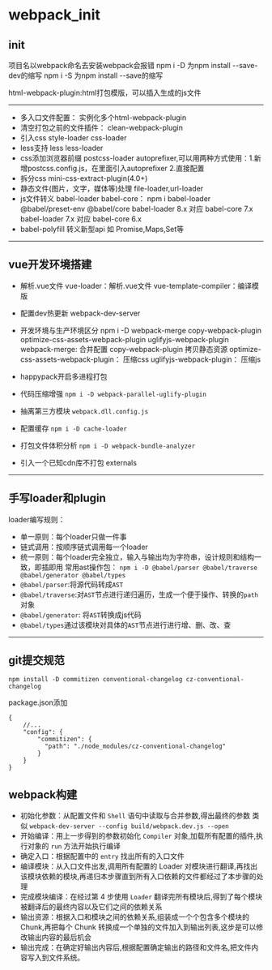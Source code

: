# webpack_init
## init
项目名以webpack命名去安装webpack会报错
npm i -D 为npm install --save-dev的缩写
npm i -S 为npm install --save的缩写

html-webpack-plugin:html打包模版，可以插入生成的js文件

---
- 多入口文件配置：
  实例化多个html-webpack-plugin
- 清空打包之前的文件插件：
  clean-webpack-plugin
- 引入css
  style-loader css-loader
- less支持
  less less-loader
- css添加浏览器前缀
  postcss-loader autoprefixer,可以用两种方式使用：1.新增postcss.config.js，在里面引入autoprefixer 2.直接配置
- 拆分css
  mini-css-extract-plugin(4.0+)
- 静态文件(图片，文字，媒体等)处理
  file-loader,url-loader
- js文件转义
  babel-loader babel-core： npm i babel-loader @babel/preset-env @babel/core
  babel-loader 8.x 对应 babel-core 7.x
  babel-loader 7.x 对应 babel-core 6.x
- babel-polyfill 转义新型api 如 Promise,Maps,Set等

---

## vue开发环境搭建

- 解析.vue文件
  vue-loader：解析.vue文件 
  vue-template-compiler：编译模版

- 配置dev热更新
  webpack-dev-server
- 开发环境与生产环境区分
  npm i -D  webpack-merge copy-webpack-plugin optimize-css-assets-webpack-plugin uglifyjs-webpack-plugin
  webpack-merge: 合并配置
  copy-webpack-plugin 拷贝静态资源
  optimize-css-assets-webpack-plugin： 压缩css
  uglifyjs-webpack-plugin： 压缩js
- happypack开启多进程打包
- 代码压缩增强
  `npm i -D webpack-parallel-uglify-plugin`
- 抽离第三方模块
  `webpack.dll.config.js`
- 配置缓存
  `npm i -D cache-loader`
- 打包文件体积分析
  `npm i -D webpack-bundle-analyzer`
- 引入一个已知cdn库不打包
  externals

---------

## 手写loader和plugin
  loader编写规则：
  - 单一原则：每个loader只做一件事
  - 链式调用：按顺序链式调用每一个loader
  - 统一原则：每个loader完全独立，输入与输出均为字符串，设计规则和结构一致，即插即用
  常用ast操作包：
  `npm i -D @babel/parser @babel/traverse @babel/generator @babel/types`
  - `@babel/parser`:将源代码转成`AST`
  - `@babel/traverse`:对`AST`节点进行递归遍历，生成一个便于操作、转换的`path`对象
  - `@babel/generator`: 将`AST`转换成js代码
  - `@babel/types`通过该模块对具体的`AST`节点进行进行增、删、改、查

------------

## git提交规范
`npm install -D commitizen conventional-changelog cz-conventional-changelog`

package.json添加
```
{
    //...
    "config": {
        "commitizen": {
          "path": "./node_modules/cz-conventional-changelog"
        }
    }
}
```

## webpack构建
- 初始化参数：从配置文件和 `Shell` 语句中读取与合并参数,得出最终的参数 类似 `webpack-dev-server --config build/webpack.dev.js --open` 
- 开始编译：用上一步得到的参数初始化 `Compiler` 对象,加载所有配置的插件,执行对象的 `run` 方法开始执行编译
- 确定入口：根据配置中的 `entry` 找出所有的入口文件
- 编译模块：从入口文件出发,调用所有配置的 Loader 对模块进行翻译,再找出该模块依赖的模块,再递归本步骤直到所有入口依赖的文件都经过了本步骤的处理
- 完成模块编译：在经过第 4 步使用 `Loader` 翻译完所有模块后,得到了每个模块被翻译后的最终内容以及它们之间的依赖关系
- 输出资源：根据入口和模块之间的依赖关系,组装成一个个包含多个模块的 Chunk,再把每个 Chunk 转换成一个单独的文件加入到输出列表,这步是可以修改输出内容的最后机会
- 输出完成：在确定好输出内容后,根据配置确定输出的路径和文件名,把文件内容写入到文件系统。